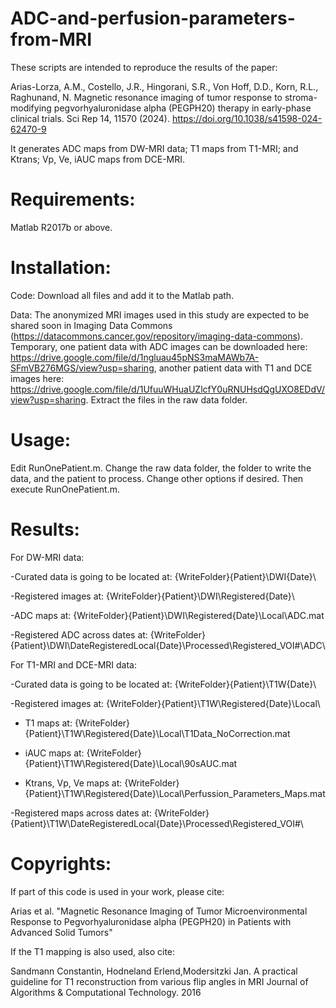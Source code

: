 # ADC-and-perfusion-parameters-from-MRI
These scripts are intended to reproduce the results of the paper: 

Arias-Lorza, A.M., Costello, J.R., Hingorani, S.R., Von Hoff, D.D., Korn, R.L., Raghunand, N. Magnetic resonance imaging of tumor response to stroma-modifying pegvorhyaluronidase alpha (PEGPH20) therapy in early-phase clinical trials. Sci Rep 14, 11570 (2024). https://doi.org/10.1038/s41598-024-62470-9

It generates ADC maps from DW-MRI data; T1 maps from T1-MRI; and Ktrans; Vp, Ve, iAUC maps from DCE-MRI.

# Requirements: 
Matlab R2017b or above.

# Installation: 
Code: Download all files and add it to the Matlab path. 

Data: The anonymized MRI images used in this study are expected to be shared soon in Imaging Data Commons (https://datacommons.cancer.gov/repository/imaging-data-commons). Temporary, one patient data with ADC images can be downloaded here: https://drive.google.com/file/d/1ngluau45pNS3maMAWb7A-SFmVB276MGS/view?usp=sharing, another patient data with T1 and DCE images here: https://drive.google.com/file/d/1UfuuWHuaUZlcfY0uRNUHsdQgUXO8EDdV/view?usp=sharing. Extract the files in the raw data folder.

# Usage:
Edit RunOnePatient.m. Change the raw data folder, the folder to write the data, and the patient to process. 
Change other options if desired. Then execute RunOnePatient.m.


# Results: 
For DW-MRI data:

-Curated data is going to be located at: {WriteFolder}\{Patient}\DWI\{Date}\

-Registered images at: {WriteFolder}\{Patient}\DWI\Registered\{Date}\

-ADC maps at: {WriteFolder}\{Patient}\DWI\Registered\{Date}\Local\ADC.mat

-Registered ADC across dates at: {WriteFolder}\{Patient}\DWI\DateRegisteredLocal\{Date}\Processed\Registered_VOI#\ADC\

For T1-MRI and DCE-MRI data:

-Curated data is going to be located at: {WriteFolder}\{Patient}\T1W\{Date}\

-Registered images at: {WriteFolder}\{Patient}\T1W\Registered\{Date}\Local\

- T1 maps at: {WriteFolder}\{Patient}\T1W\Registered\{Date}\Local\T1Data_NoCorrection.mat

- iAUC maps at: {WriteFolder}\{Patient}\T1W\Registered\{Date}\Local\90sAUC.mat

- Ktrans, Vp, Ve maps at: {WriteFolder}\{Patient}\T1W\Registered\{Date}\Local\Perfussion_Parameters_Maps.mat

-Registered maps across dates at: {WriteFolder}\{Patient}\T1W\DateRegisteredLocal\{Date}\Processed\Registered_VOI#\



# Copyrights: 
If part of this code is used in your work, please cite:

Arias et al. "Magnetic Resonance Imaging of Tumor Microenvironmental Response to Pegvorhyaluronidase alpha (PEGPH20) in Patients with Advanced Solid Tumors"

If the T1 mapping is also used, also cite:

Sandmann Constantin, Hodneland Erlend,Modersitzki Jan. A practical guideline for T1 reconstruction from various flip angles in MRI Journal of Algorithms & Computational
Technology. 2016
